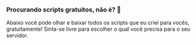 ### Procurando scripts gratuitos, não é? 👀
Abaixo você pode olhar e baixar todos os scripts que eu criei para vocês, gratuitamente!
Sinta-se livre para escolher o qual você precisa para o seu servidor.
